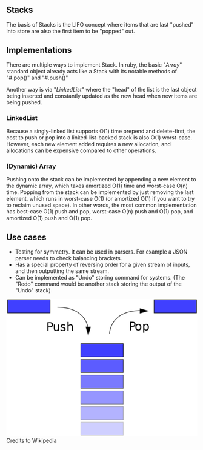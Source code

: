 ## Stacks
The basis of Stacks is the LIFO concept where items that are last "pushed" into 
store are also the first item to be "popped" out. 

## Implementations
There are multiple ways to implement Stack. In ruby, the basic "_Array_" standard
object already acts like a Stack with its notable methods of "#.pop()" and "#.push()"
 
Another way is via "_LinkedList_" where the "head" of the list is the last object being inserted 
and constantly updated as the new head when new items are being pushed. 

### LinkedList
Because a singly-linked list supports O(1) time prepend and delete-first, the cost to push or pop into a linked-list-backed stack is also O(1) worst-case. However, each new element added requires a new allocation, and allocations can be expensive compared to other operations.

### (Dynamic) Array
Pushing onto the stack can be implemented by appending a new element to the dynamic array, which takes amortized O(1) time and worst-case O(n) time. Popping from the stack can be implemented by just removing the last element, which runs in worst-case O(1) (or amortized O(1) if you want to try to reclaim unused space). In other words, the most common implementation has best-case O(1) push and pop, worst-case O(n) push and O(1) pop, and amortized O(1) push and O(1) pop.

## Use cases
- Testing for symmetry. It can be used in parsers. For example a JSON parser needs to check balancing brackets. 
- Has a special property of reversing order for a given stream of inputs, and then outputting the same stream. 
- Can be implemented as "Undo" storing command for systems. (The "Redo" command would be another stack storing the output of the "Undo" stack) 

![Stacks](./assets/lifo.png) Credits to Wikipedia
